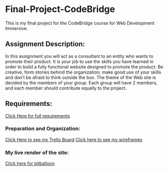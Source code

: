 # Final-Project-CodeBridge

This is my final project for the CodeBridge course for Web Development Immersive. 

## Assignment Description:

In this assignment you will act as a consultant to an entity who wants to promote their product. It is your job to use the skills you have learned in order to build a fully functional website designed to promote the product. Be creative, form stories behind the organization; make good use of your skills and don’t be afraid to think outside the box.  The theme of the Web site is decided by the members of your group. Each group will have 2 members, and each member should contribute equally to the project.

## Requirements:
 
<a href="https://perscholas.instructure.com/courses/57/assignments/2384">Click Here for full requirements</a>

### Preparation and Organization:

<a href="https://trello.com/b/uD7jV25r/couponing-final-project">Click Here to see my Trello Board</a>
<a href="../Wireframes/">Click here to see my wireframes</a>

### My live render of the site:

<a href="#">Click here for bitballoon</a>

